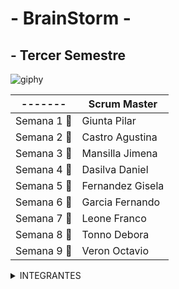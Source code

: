 # - BrainStorm -

## - Tercer Semestre

![giphy](https://github.com/CodeSystem2022/BrainStorm-TercerSemestre/assets/113069344/9199e057-c8c6-442b-baaa-2c3b7dc98f34)


| -------      | Scrum Master      |
| ----------   | -------------     |
| Semana 1  :brain:| Giunta Pilar      |
| Semana 2  :brain:| Castro Agustina   |
| Semana 3  :brain:| Mansilla Jimena    |
| Semana 4  :brain:| Dasilva Daniel    |
| Semana 5  :brain:| Fernandez Gisela  |
| Semana 6  :brain:| Garcia Fernando   |
| Semana 7  :brain:| Leone Franco      |
| Semana 8  :brain:| Tonno Debora      |
| Semana 9  :brain:| Veron Octavio     |

<details><summary>INTEGRANTES</summary>
<p>


```ruby
► Castro Agustina   
► Dasilva Daniel   
► Giunta Pilar   
► Fernandez Gisela  
► Fernando Garcia  
► Franco Leone  
► Mansilla Jimena  
► Tonno Debora  
► Veron Octavio 
```

</p>
</details>

